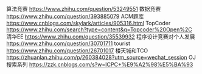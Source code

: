 算法竞赛 https://www.zhihu.com/question/53249551
数据竞赛 https://www.zhihu.com/question/393885079
ACM题库 https://www.cnblogs.com/skylark/articles/905316.html
TopCoder https://www.zhihu.com/search?type=content&q=Topcoder%20Open%2C
清华EE https://www.zhihu.com/question/35539932
程序设计竞赛对个人发展 https://www.zhihu.com/question/30701711
tourist  https://www.zhihu.com/question/26701017
楼天城和TCO   https://zhuanlan.zhihu.com/p/260384028?utm_source=wechat_session
OJ 搜索系列   https://zzk.cnblogs.com/s?w=ICPC+%E9%A2%98%E5%BA%93
